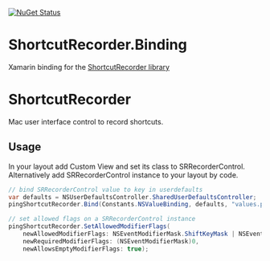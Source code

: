 [![NuGet Status](http://img.shields.io/nuget/v/ShortcutRecorder.Binding.svg?style=flat)](https://www.nuget.org/packages/ShortcutRecorder.Binding/)

# ShortcutRecorder.Binding

Xamarin binding for the [ShortcutRecorder library](https://github.com/Kentzo/ShortcutRecorder)

# ShortcutRecorder

Mac user interface control to record shortcuts.

## Usage

In your layout add Custom View and set its class to SRRecorderControl. Alternatively add SRRecorderControl instance to your layout by code.

```c#
// bind SRRecorderControl value to key in userdefaults
var defaults = NSUserDefaultsController.SharedUserDefaultsController;
pingShortcutRecorder.Bind(Constants.NSValueBinding, defaults, "values.ping", null);

// set allowed flags on a SRRecorderControl instance
pingShortcutRecorder.SetAllowedModifierFlags(
    newAllowedModifierFlags: NSEventModifierMask.ShiftKeyMask | NSEventModifierMask.AlternateKeyMask | NSEventModifierMask.CommandKeyMask,
    newRequiredModifierFlags: (NSEventModifierMask)0,
    newAllowsEmptyModifierFlags: true);
```